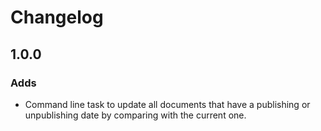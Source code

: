 # Changelog

## 1.0.0

### Adds

* Command line task to update all documents that have a publishing or unpublishing date by comparing with the current one.